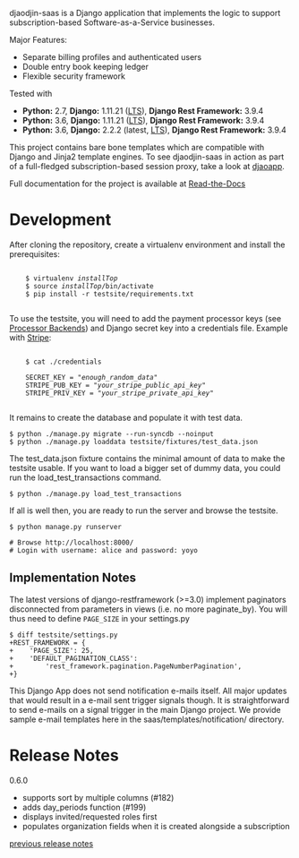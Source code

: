 djaodjin-saas is a Django application that implements the logic to support
subscription-based Software-as-a-Service businesses.

Major Features:

- Separate billing profiles and authenticated users
- Double entry book keeping ledger
- Flexible security framework

Tested with

- **Python:** 2.7, **Django:** 1.11.21 ([LTS](https://www.djangoproject.com/download/)), **Django Rest Framework:** 3.9.4
- **Python:** 3.6, **Django:** 1.11.21 ([LTS](https://www.djangoproject.com/download/)), **Django Rest Framework:** 3.9.4
- **Python:** 3.6, **Django:** 2.2.2 (latest, [LTS](https://www.djangoproject.com/download/)), **Django Rest Framework:** 3.9.4

This project contains bare bone templates which are compatible with Django
and Jinja2 template engines. To see djaodjin-saas in action as part
of a full-fledged subscription-based session proxy, take a look
at [djaoapp](https://github.com/djaodjin/djaoapp/).

Full documentation for the project is available at
[Read-the-Docs](http://djaodjin-saas.readthedocs.org/)


Development
===========

After cloning the repository, create a virtualenv environment and install
the prerequisites:

<pre><code>
    $ virtualenv <em>installTop</em>
    $ source <em>installTop</em>/bin/activate
    $ pip install -r testsite/requirements.txt

</code></pre>

To use the testsite, you will need to add the payment processor keys
(see [Processor Backends](http://djaodjin-saas.readthedocs.io/en/latest/backends.html))
and Django secret key into a credentials file. Example with
[Stripe](https://stripe.com/):

<pre><code>
    $ cat ./credentials

    SECRET_KEY = "<em>enough_random_data</em>"
    STRIPE_PUB_KEY = "<em>your_stripe_public_api_key</em>"
    STRIPE_PRIV_KEY = "<em>your_stripe_private_api_key</em>"

</code></pre>

It remains to create the database and populate it with test data.

    $ python ./manage.py migrate --run-syncdb --noinput
    $ python ./manage.py loaddata testsite/fixtures/test_data.json


The test_data.json fixture contains the minimal amount of data to make
the testsite usable. If you want to load a bigger set of dummy data, you
could run the load_test_transactions command.

    $ python ./manage.py load_test_transactions


If all is well then, you are ready to run the server and browse the testsite.

    $ python manage.py runserver

    # Browse http://localhost:8000/
    # Login with username: alice and password: yoyo


Implementation Notes
--------------------

The latest versions of django-restframework (>=3.0) implement paginators
disconnected from parameters in  views (i.e. no more paginate_by). You will
thus need to define ``PAGE_SIZE`` in your settings.py

    $ diff testsite/settings.py
    +REST_FRAMEWORK = {
    +    'PAGE_SIZE': 25,
    +    'DEFAULT_PAGINATION_CLASS':
    +        'rest_framework.pagination.PageNumberPagination',
    +}

This Django App does not send notification e-mails itself. All major
updates that would result in a e-mail sent trigger signals though. It is
straightforward to send e-mails on a signal trigger in the main
Django project. We provide sample e-mail templates here in the
saas/templates/notification/ directory.


Release Notes
=============

0.6.0
  * supports sort by multiple columns (#182)
  * adds day_periods function (#199)
  * displays invited/requested roles first
  * populates organization fields when it is created alongside a subscription

[previous release notes](changelog)
